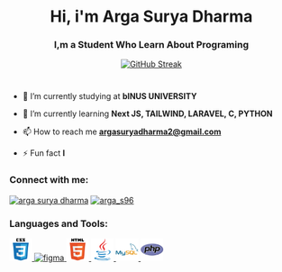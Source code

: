 <h1 align="center">Hi, i'm Arga Surya Dharma</h1>
<h3 align="center">I,m a Student Who Learn About Programing</h3>

<div align="center">
  
[![GitHub Streak](https://streak-stats.demolab.com?user=argasurya02&theme=highcontrast&locale=id&date_format=j%20M%5B%20Y%5D&mode=weekly)](https://git.io/streak-stats)

</div>
<h1></h1>

- 🔭 I’m currently studying at **bINUS UNIVERSITY**

- 🌱 I’m currently learning **Next JS, TAILWIND, LARAVEL, C, PYTHON**

- 📫 How to reach me **argasuryadharma2@gmail.com**

- ⚡ Fun fact **I**

<h3 align="left">Connect with me:</h3>
<p align="left">
<a href="https://fb.com/arga surya dharma" target="blank"><img align="center" src="https://raw.githubusercontent.com/rahuldkjain/github-profile-readme-generator/master/src/images/icons/Social/facebook.svg" alt="arga surya dharma" height="30" width="40" /></a>
<a href="https://instagram.com/arga_s96" target="blank"><img align="center" src="https://raw.githubusercontent.com/rahuldkjain/github-profile-readme-generator/master/src/images/icons/Social/instagram.svg" alt="arga_s96" height="30" width="40" /></a>
</p>

<h3 align="left">Languages and Tools:</h3>
<p align="left"> <a href="https://www.w3schools.com/css/" target="_blank" rel="noreferrer"> <img src="https://raw.githubusercontent.com/devicons/devicon/master/icons/css3/css3-original-wordmark.svg" alt="css3" width="40" height="40"/> </a> <a href="https://www.figma.com/" target="_blank" rel="noreferrer"> <img src="https://www.vectorlogo.zone/logos/figma/figma-icon.svg" alt="figma" width="40" height="40"/> </a> <a href="https://www.w3.org/html/" target="_blank" rel="noreferrer"> <img src="https://raw.githubusercontent.com/devicons/devicon/master/icons/html5/html5-original-wordmark.svg" alt="html5" width="40" height="40"/> </a> <a href="https://www.java.com" target="_blank" rel="noreferrer"> <img src="https://raw.githubusercontent.com/devicons/devicon/master/icons/java/java-original.svg" alt="java" width="40" height="40"/> </a> <a href="https://www.mysql.com/" target="_blank" rel="noreferrer"> <img src="https://raw.githubusercontent.com/devicons/devicon/master/icons/mysql/mysql-original-wordmark.svg" alt="mysql" width="40" height="40"/> </a> <a href="https://www.php.net" target="_blank" rel="noreferrer"> <img src="https://raw.githubusercontent.com/devicons/devicon/master/icons/php/php-original.svg" alt="php" width="40" height="40"/> </a> </p>
